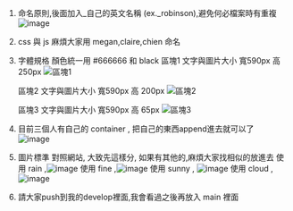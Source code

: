 1. 命名原則,後面加入_自己的英文名稱 (ex._robinson),避免何必檔案時有重複
  ![image](https://user-images.githubusercontent.com/93252094/163873290-25d6d68b-b0f2-4655-af3c-6151bc3ff7fb.png)

2. css 與 js 麻煩大家用 megan,claire,chien 命名

3. 字體規格 顏色統一用 #666666 和 black 
   區塊1 文字與圖片大小 寬590px 高 250px
   ![區塊1](https://user-images.githubusercontent.com/93252094/163867409-82c73ee6-face-4967-9254-35a416b51293.png) 

   區塊2 文字與圖片大小 寬590px 高 200px
   ![區塊2](https://user-images.githubusercontent.com/93252094/163867210-af438323-359c-4d30-a1c8-f988005121e7.png)

   區塊3 文字與圖片大小 寬590px 高 65px
  ![區塊3](https://user-images.githubusercontent.com/93252094/163867824-f1aae9cf-f3e7-4bcb-8aca-12d3337ec9da.png) 

4. 目前三個人有自己的 container , 把自己的東西append進去就可以了
  ![image](https://user-images.githubusercontent.com/93252094/163861670-678edb5a-1964-46d7-a51c-383826ddfe64.png)
  
5. 圖片標準
   對照網站, 大致先這樣分, 如果有其他的,麻煩大家找相似的放進去
   使用 rain ,![image](https://user-images.githubusercontent.com/93252094/163869958-fdccf7e4-33c2-43b8-b277-4fb10cfd7ece.png)
   使用 fine ,![image](https://user-images.githubusercontent.com/93252094/163870076-f6a959df-03e6-4ea3-a210-f0aa4169d257.png)
   使用 sunny , ![image](https://user-images.githubusercontent.com/93252094/163870213-0fc526c0-ea36-4198-83af-39940e52dfcd.png)
   使用 cloud , ![image](https://user-images.githubusercontent.com/93252094/163870294-6b4435cf-6e0a-4bf7-836a-f6b805b42338.png)

6. 請大家push到我的develop裡面,我會看過之後再放入 main 裡面
